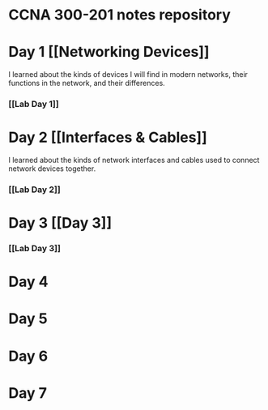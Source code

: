 # CCNA 300-201 notes repository

# Day 1 [[Networking Devices]]
I learned about the kinds of devices I will find in modern networks, their functions in the network, and their differences.
### [[Lab Day 1]]

# Day 2 [[Interfaces & Cables]]
I learned about the kinds of network interfaces and cables used to connect network devices together.
### [[Lab Day 2]]

# Day 3 [[Day 3]]
### [[Lab Day 3]]
# Day 4
# Day 5
# Day 6
# Day 7

